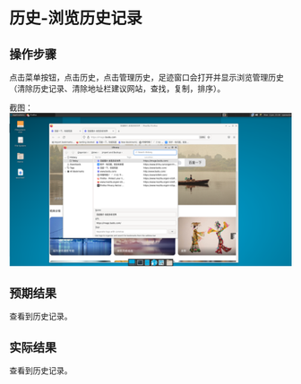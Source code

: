 # 历史-浏览历史记录

## 操作步骤

点击菜单按钮，点击历史，点击管理历史，足迹窗口会打开并显示浏览管理历史（清除历史记录、清除地址栏建议网站，查找，复制，排序）。


截图：![](./img/历史-浏览历史记录-1.png)

## 预期结果

查看到历史记录。

## 实际结果

查看到历史记录。
